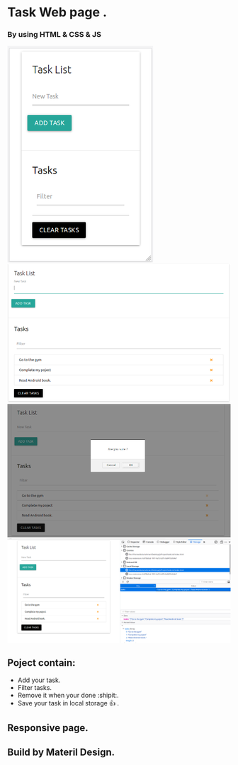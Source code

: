# Task Web page .

### By using HTML & CSS & JS 

![](firstImage.png)
![](screenshot/Selection_066.png)
![](screenshot/Selection_067.png)
![](screenshot/Selection_068.png)



## Poject contain: 
- Add your task. 
- Filter tasks.
- Remove it when your done  :shipit:.
- Save your task in local storage :+1: .

## Responsive page. 

## Build by Materil Design.

